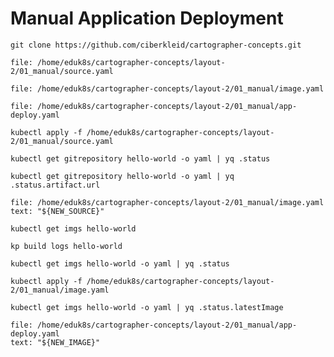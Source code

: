 # Manual Application Deployment

```execute-1
git clone https://github.com/ciberkleid/cartographer-concepts.git 
```

```editor:open-file
file: /home/eduk8s/cartographer-concepts/layout-2/01_manual/source.yaml
```

```editor:open-file
file: /home/eduk8s/cartographer-concepts/layout-2/01_manual/image.yaml
```

```editor:open-file
file: /home/eduk8s/cartographer-concepts/layout-2/01_manual/app-deploy.yaml
```

```execute-1
kubectl apply -f /home/eduk8s/cartographer-concepts/layout-2/01_manual/source.yaml
```

```execute-1
kubectl get gitrepository hello-world -o yaml | yq .status
```

```execute-1
kubectl get gitrepository hello-world -o yaml | yq .status.artifact.url
```

```editor:select-matching-text
file: /home/eduk8s/cartographer-concepts/layout-2/01_manual/image.yaml
text: "${NEW_SOURCE}"
```

```execute-1
kubectl get imgs hello-world
```

```execute-1
kp build logs hello-world
```

```execute-1
kubectl get imgs hello-world -o yaml | yq .status
```


```execute-1
kubectl apply -f /home/eduk8s/cartographer-concepts/layout-2/01_manual/image.yaml
```

```execute-1
kubectl get imgs hello-world -o yaml | yq .status.latestImage
```

```editor:select-matching-text
file: /home/eduk8s/cartographer-concepts/layout-2/01_manual/app-deploy.yaml
text: "${NEW_IMAGE}"
```
